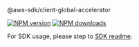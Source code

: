 @aws-sdk/client-global-accelerator

[![NPM version](https://img.shields.io/npm/v/@aws-sdk/client-global-accelerator/rc.svg)](https://www.npmjs.com/package/@aws-sdk/client-global-accelerator)
[![NPM downloads](https://img.shields.io/npm/dm/@aws-sdk/client-global-accelerator.svg)](https://www.npmjs.com/package/@aws-sdk/client-global-accelerator)

For SDK usage, please step to [SDK readme](https://github.com/aws/aws-sdk-js-v3).
